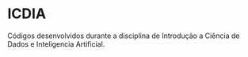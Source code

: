 # ICDIA

Códigos desenvolvidos durante a disciplina de Introdução a Ciência de Dados e Inteligencia Artificial.
